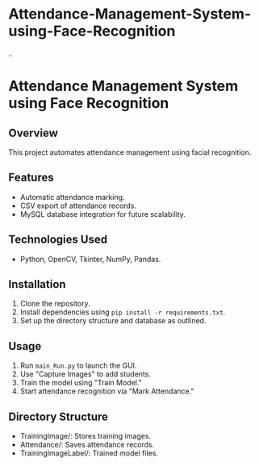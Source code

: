 # Attendance-Management-System-using-Face-Recognition
..
# Attendance Management System using Face Recognition

## Overview
This project automates attendance management using facial recognition.

## Features
- Automatic attendance marking.
- CSV export of attendance records.
- MySQL database integration for future scalability.

## Technologies Used
- Python, OpenCV, Tkinter, NumPy, Pandas.

## Installation
1. Clone the repository.
2. Install dependencies using `pip install -r requirements.txt`.
3. Set up the directory structure and database as outlined.

## Usage
1. Run `main_Run.py` to launch the GUI.
2. Use "Capture Images" to add students.
3. Train the model using "Train Model."
4. Start attendance recognition via "Mark Attendance."

## Directory Structure
- TrainingImage/: Stores training images.
- Attendance/: Saves attendance records.
- TrainingImageLabel/: Trained model files.
